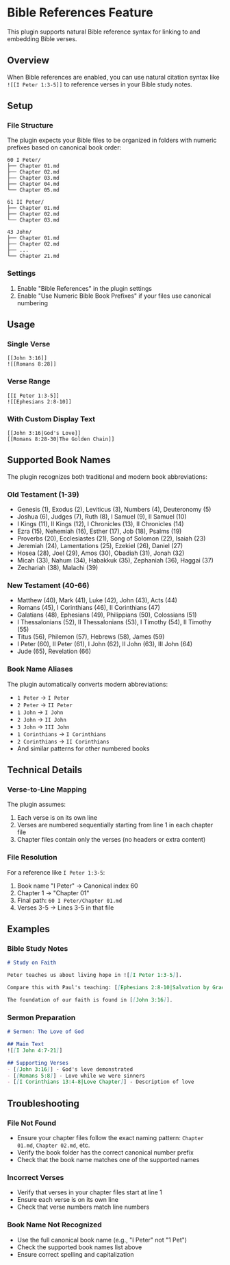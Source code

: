 # Bible References Feature

This plugin supports natural Bible reference syntax for linking to and embedding Bible verses.

## Overview

When Bible references are enabled, you can use natural citation syntax like `![[I Peter 1:3-5]]` to reference verses in your Bible study notes.

## Setup

### File Structure

The plugin expects your Bible files to be organized in folders with numeric prefixes based on canonical book order:

```
60 I Peter/
├── Chapter 01.md
├── Chapter 02.md
├── Chapter 03.md
├── Chapter 04.md
└── Chapter 05.md

61 II Peter/
├── Chapter 01.md
├── Chapter 02.md
└── Chapter 03.md

43 John/
├── Chapter 01.md
├── Chapter 02.md
├── ...
└── Chapter 21.md
```

### Settings

1. Enable "Bible References" in the plugin settings
2. Enable "Use Numeric Bible Book Prefixes" if your files use canonical numbering

## Usage

### Single Verse
```
[[John 3:16]]
![[Romans 8:28]]
```

### Verse Range
```
[[I Peter 1:3-5]]
![[Ephesians 2:8-10]]
```

### With Custom Display Text
```
[[John 3:16|God's Love]]
[[Romans 8:28-30|The Golden Chain]]
```

## Supported Book Names

The plugin recognizes both traditional and modern book abbreviations:

### Old Testament (1-39)
- Genesis (1), Exodus (2), Leviticus (3), Numbers (4), Deuteronomy (5)
- Joshua (6), Judges (7), Ruth (8), I Samuel (9), II Samuel (10)
- I Kings (11), II Kings (12), I Chronicles (13), II Chronicles (14)
- Ezra (15), Nehemiah (16), Esther (17), Job (18), Psalms (19)
- Proverbs (20), Ecclesiastes (21), Song of Solomon (22), Isaiah (23)
- Jeremiah (24), Lamentations (25), Ezekiel (26), Daniel (27)
- Hosea (28), Joel (29), Amos (30), Obadiah (31), Jonah (32)
- Micah (33), Nahum (34), Habakkuk (35), Zephaniah (36), Haggai (37)
- Zechariah (38), Malachi (39)

### New Testament (40-66)
- Matthew (40), Mark (41), Luke (42), John (43), Acts (44)
- Romans (45), I Corinthians (46), II Corinthians (47)
- Galatians (48), Ephesians (49), Philippians (50), Colossians (51)
- I Thessalonians (52), II Thessalonians (53), I Timothy (54), II Timothy (55)
- Titus (56), Philemon (57), Hebrews (58), James (59)
- I Peter (60), II Peter (61), I John (62), II John (63), III John (64)
- Jude (65), Revelation (66)

### Book Name Aliases

The plugin automatically converts modern abbreviations:
- `1 Peter` → `I Peter`
- `2 Peter` → `II Peter`
- `1 John` → `I John`
- `2 John` → `II John`
- `3 John` → `III John`
- `1 Corinthians` → `I Corinthians`
- `2 Corinthians` → `II Corinthians`
- And similar patterns for other numbered books

## Technical Details

### Verse-to-Line Mapping

The plugin assumes:
1. Each verse is on its own line
2. Verses are numbered sequentially starting from line 1 in each chapter file
3. Chapter files contain only the verses (no headers or extra content)

### File Resolution

For a reference like `I Peter 1:3-5`:
1. Book name "I Peter" → Canonical index 60
2. Chapter 1 → "Chapter 01"
3. Final path: `60 I Peter/Chapter 01.md`
4. Verses 3-5 → Lines 3-5 in that file

## Examples

### Bible Study Notes
```markdown
# Study on Faith

Peter teaches us about living hope in ![[I Peter 1:3-5]].

Compare this with Paul's teaching: [[Ephesians 2:8-10|Salvation by Grace]].

The foundation of our faith is found in [[John 3:16]].
```

### Sermon Preparation
```markdown
# Sermon: The Love of God

## Main Text
![[I John 4:7-21]]

## Supporting Verses
- [[John 3:16]] - God's love demonstrated
- [[Romans 5:8]] - Love while we were sinners
- [[I Corinthians 13:4-8|Love Chapter]] - Description of love
```

## Troubleshooting

### File Not Found
- Ensure your chapter files follow the exact naming pattern: `Chapter 01.md`, `Chapter 02.md`, etc.
- Verify the book folder has the correct canonical number prefix
- Check that the book name matches one of the supported names

### Incorrect Verses
- Verify that verses in your chapter files start at line 1
- Ensure each verse is on its own line
- Check that verse numbers match line numbers

### Book Name Not Recognized
- Use the full canonical book name (e.g., "I Peter" not "1 Pet")
- Check the supported book names list above
- Ensure correct spelling and capitalization